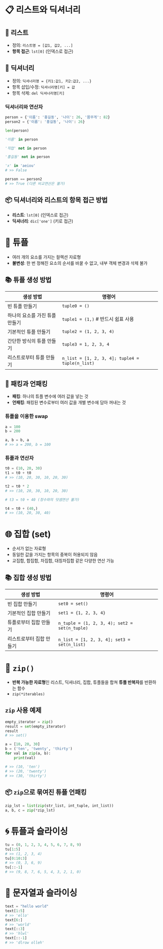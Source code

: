 # 📋 리스트와 딕셔너리

## 📜 리스트
- 정의: `리스트명 = [값1, 값2, ...]`
- **항목 접근**: `lst[0]` (인덱스로 접근)

## 📔 딕셔너리
- 정의: `딕셔너리명 = {키1:값1, 키2:값2, ...}`
- 항목 삽입/수정: `딕셔너리명[키] = 값`
- 항목 삭제: `del 딕셔너리명[키]`

### 딕셔너리와 연산자
```python
person = {'이름': '홍길동', '나이': 26, '몸무게': 82}
person2 = {'이름': '홍길동', '나이': 26}

len(person)

'이름' in person

'직업' not in person

'홍길동' not in person

'x' in 'aeiou'
# >> False

person == person2
# >> True (다른 비교연산은 불가)
```

## 📦 딕셔너리와 리스트의 항목 접근 방법
- **리스트**: `lst[0]` (인덱스로 접근)
- **딕셔너리**: `dic['one']` (키로 접근)

# 🔄 튜플
- 여러 개의 요소를 가지는 컬렉션 자료형
- **불변성**: 한 번 정해진 요소의 순서를 바꿀 수 없고, 내부 객체 변경과 삭제 불가

## 📚 튜플 생성 방법
|생성 방법|명령어|
|--|--|
|빈 튜플 만들기|`tuple0 = ()`|
|하나의 요소를 가진 튜플 만들기|`tuple1 = (1,)` # 반드시 쉼표 사용|
|기본적인 튜플 만들기|`tuple2 = (1, 2, 3, 4)`|
|간단한 방식의 튜플 만들기|`tuple3 = 1, 2, 3, 4`|
|리스트로부터 튜플 만들기|`n_list = [1, 2, 3, 4]; tuple4 = tuple(n_list)`|

## 🔄 패킹과 언패킹
- **패킹**: 하나의 튜플 변수에 여러 값을 넣는 것
- **언패킹**: 패킹된 변수로부터 여러 값을 개별 변수에 담아 꺼내는 것

### 튜플을 이용한 swap
```python
a = 100
b = 200

a, b = b, a
# >> a = 200, b = 100
```

### 튜플과 연산자
```python
t0 = (10, 20, 30)
t1 = t0 + t0
# >> (10, 20, 30, 10, 20, 30)

t2 = t0 * 2
# >> (10, 20, 30, 10, 20, 30)

# t3 = t0 + 40 (정수와의 덧셈연산 불가)

t4 = t0 + (40,)
# >> (10, 20, 30, 40)
```

# 🌐 집합 (set)
- 순서가 없는 자료형
- 동일한 값을 가지는 항목의 중복이 허용되지 않음
- 교집합, 합집합, 차집합, 대칭차집합 같은 다양한 연산 가능

## 📚 집합 생성 방법
|생성 방법|명령어|
|--|--|
|빈 집합 만들기|`set0 = set()`|
|기본적인 집합 만들기|`set1 = {1, 2, 3, 4}`|
|튜플로부터 집합 만들기|`n_tuple = (1, 2, 3, 4); set2 = set(n_tuple)`|
|리스트로부터 집합 만들기|`n_list = [1, 2, 3, 4]; set3 = set(n_list)`|

# 🔗 `zip()`
- **반복 가능한 자료형**인 리스트, 딕셔너리, 집합, 튜플들을 합쳐 **튜플 반복자**를 반환하는 함수
- `zip(*iterables)`

## `zip` 사용 예제
```python
empty_iterator = zip()
result = set(empty_iterator)
result
# >> set()

a = [10, 20, 30]
b = ('ten', 'twenty', 'thirty')
for val in zip(a, b):
    print(val)

# >> (10, 'ten')
# >> (20, 'twenty')
# >> (30, 'thirty')
```

## 📦 `zip`으로 묶여진 튜플 언패킹
```python
zip_lst = list(zip(str_list, int_tuple, int_list))
a, b, c = zip(*zip_lst)
```

# 🌀 튜플과 슬라이싱
```python
tu = (0, 1, 2, 3, 4, 5, 6, 7, 8, 9)
tu[1:5]
# >> (1, 2, 3, 4)
tu[0:10:3]
# >> (0, 3, 6, 9)
tu[::-1]
# >> (9, 8, 7, 6, 5, 4, 3, 2, 1, 0)
```

# 📝 문자열과 슬라이싱
```python
text = "hello world"
text[1:5]
# >> 'ello'
text[6:]
# >> 'world'
text[::3]
# >> 'hlwl'
text[::-1]
# >> 'dlrow olleh'
```